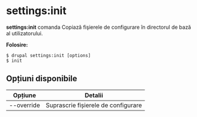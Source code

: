 # settings:init
**settings:init** comanda Copiază fişierele de configurare în directorul de bază al utilizatorului.

**Folosire:**
```
$ drupal settings:init [options] 
$ init  
```

## Opțiuni disponibile
Opțiune | Detalii
-------|-------------
--override | Suprascrie fișierele de configurare
